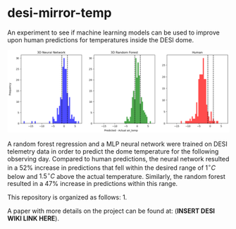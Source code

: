 # desi-mirror-temp
An experiment to see if machine learning models can be used to improve upon human predictions for temperatures inside the DESI dome.

![all histograms](images/ind_hist.png)

A random forest regression and a MLP neural network were trained on DESI telemetry data in order to predict the dome temperature for the following observing day. Compared to human predictions, the neural network resulted in a 52% increase in predictions that fell within the desired range of $1^{\circ}C$ below and $1.5^{\circ}C$ above the actual temperature. Similarly, the random forest resulted in a 47% increase in predictions within this range.

This repository is organized as follows:
1. 

A paper with more details on the project can be found at: (**INSERT DESI WIKI LINK HERE**).
